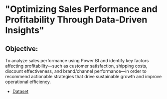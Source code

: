 
# "Optimizing Sales Performance and Profitability Through Data-Driven Insights"

 ## Objective:
To analyze sales performance using Power BI and identify key factors affecting profitability—such as customer satisfaction, shipping costs, discount effectiveness, and brand/channel performance—in order to recommend actionable strategies that drive sustainable growth and improve operational efficiency.
- <a href="https://github.com/biswanath-padhi/Data-Analysis-Dashboard">Dataset</a>
